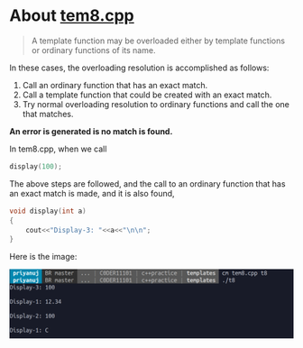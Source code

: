 # About [tem8.cpp](https://github.com/C0DER11101/CPPNotesAndPrograms/blob/master/templates/tem8.cpp)

> A template function may be overloaded either by template functions or ordinary functions of its name.

In these cases, the overloading resolution is accomplished as follows:

1. Call an ordinary function that has an exact match.
2. Call a template function that could be created with an exact match.
3. Try normal overloading resolution to ordinary functions and call the one that matches.

**An error is generated is no match is found.**

In tem8.cpp, when we call

```c++
display(100);
```

The above steps are followed, and the call to an ordinary function that has an exact match is made, and it is also found,

```c++
void display(int a)
{
	cout<<"Display-3: "<<a<<"\n\n";
}
```

Here is the image:

![image](https://github.com/C0DER11101/CPPNotesAndPrograms/blob/master/templates/OverloadingTemplateFunctions.png?raw=true)
